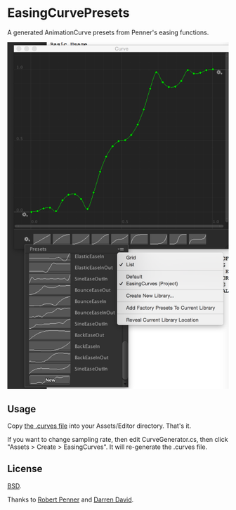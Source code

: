 EasingCurvePresets
==================

A generated AnimationCurve presets from Penner's easing functions.

![](ss.png)

Usage
-----

Copy [the .curves file](Assets/Editor/EasingCurves.curves) into your Assets/Editor directory. That's it.

If you want to change sampling rate, then edit CurveGenerator.cs, then click "Assets > Create > EasingCurves". It will re-generate the .curves file.

License
-------

[BSD](http://opensource.org/licenses/bsd-license.php).

Thanks to [Robert Penner](http://robertpenner.com/easing/) and [Darren David](http://wpf-animation.googlecode.com/svn/trunk/src/WPF/Animation/PennerDoubleAnimation.cs).

